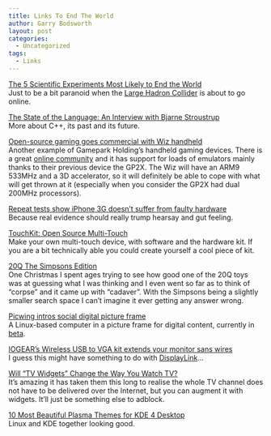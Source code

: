 ```yaml
---
title: Links To End The World
author: Garry Bodsworth
layout: post
categories:
  - Uncategorized
tags:
  - Links
---
```

[The 5 Scientific Experiments Most Likely to End the World][1]  
Just to be a bit paranoid when the [Large Hadron Collider][2] is about to go online.

[The State of the Language: An Interview with Bjarne Stroustrup][3]  
More about C++, its past and its future.

[Open-source gaming goes commercial with Wiz handheld][4]  
Another example of Gamepark Holding&#8217;s handheld gaming devices. There is a great [online community][5] and it has support for loads of emulators mainly thanks to their previous device the GP2X. The Wiz will have an ARM9 533MHz and a 3D accelerator, so it will definitely be able to cope with what will get thrown at it (especially when you consider the GP2X had dual 200MHz processors).

[Repeat tests show iPhone 3G doesn&#8217;t suffer from faulty hardware][6]  
Because real evidence should really trump hearsay and gut feeling.

[TouchKit: Open Source Multi-Touch][7]  
Make your own multi-touch device, with software and the hardware kit. If you are a bit technically able you could create yourself a cool piece of kit.

[20Q The Simpsons Edition][8]  
One Christmas I spent ages trying to see how good one of the 20Q toys was at guessing what I was thinking and I even went so far as to think of &#8220;corpse&#8221; and it came up with &#8220;cadaver&#8221;. With the Simpsons being a slightly smaller search space I can&#8217;t imagine it ever getting any answer wrong.

[Picwing intros social digital picture frame][9]  
A Linux-based computer in a picture frame for digital content, currently in [beta][10].

[IOGEAR&#8217;s Wireless USB to VGA kit extends your monitor sans wires][11]  
I guess this might have something to do with [DisplayLink][12]&#8230;

[Will “TV Widgets” Change the Way You Watch TV?][13]  
It&#8217;s amazing it has taken them this long to realise the whole TV channel does not have to be delivered over the Internet, but you can augment it with widgets. It&#8217;ll just be something else to adblock.

[10 Most Beautiful Plasma Themes for KDE 4 Desktop][14]  
Linux and KDE together looking good.

 [1]: http://www.cracked.com/article_16583_5-scientific-experiments-most-likely-end-world.html
 [2]: http://lhc.web.cern.ch/lhc/
 [3]: http://www.devx.com/SpecialReports/Article/38813/0/page/1
 [4]: http://arstechnica.com/news.ars/post/20080826-open-source-gaming-goes-commercial-with-wiz-handheld.html
 [5]: http://wiki.gp2x.org/
 [6]: http://www.appleinsider.com/articles/08/08/27/repeat_tests_show_iphone_3g_doesnt_suffer_from_faulty_hardware.html
 [7]: http://ostatic.com/171721-blog/touchkit-open-source-multi-touch
 [8]: http://www.7gadgets.com/2008/08/25/20q-the-simpsons-edition/7236
 [9]: http://www.engadget.com/2008/08/25/picwing-intros-social-digital-picture-frame/
 [10]: http://www.picwing.com/frame
 [11]: http://www.engadget.com/2008/08/25/iogears-wireless-usb-to-vga-kit-extends-your-monitor-sans-wires/
 [12]: http://www.displaylink.com
 [13]: http://mashable.com/2008/08/20/will-tv-widgets-change-the-way-you-watch-tv/
 [14]: http://www.junauza.com/2008/08/10-most-beautiful-plasma-themes-for-kde.html